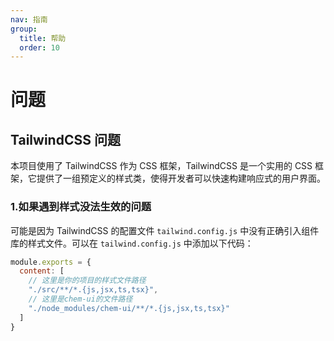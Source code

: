 ```yaml
---
nav: 指南
group:
  title: 帮助
  order: 10
---
```

# 问题

## TailwindCSS 问题
本项目使用了 TailwindCSS 作为 CSS 框架，TailwindCSS 是一个实用的 CSS 框架，它提供了一组预定义的样式类，使得开发者可以快速构建响应式的用户界面。

### 1.如果遇到样式没法生效的问题
可能是因为 TailwindCSS 的配置文件 `tailwind.config.js` 中没有正确引入组件库的样式文件。可以在 `tailwind.config.js` 中添加以下代码：
```js
module.exports = {
  content: [
    // 这里是你的项目的样式文件路径
    "./src/**/*.{js,jsx,ts,tsx}",
    // 这里是chem-ui的文件路径
    "./node_modules/chem-ui/**/*.{js,jsx,ts,tsx}"
  ]
}
```
